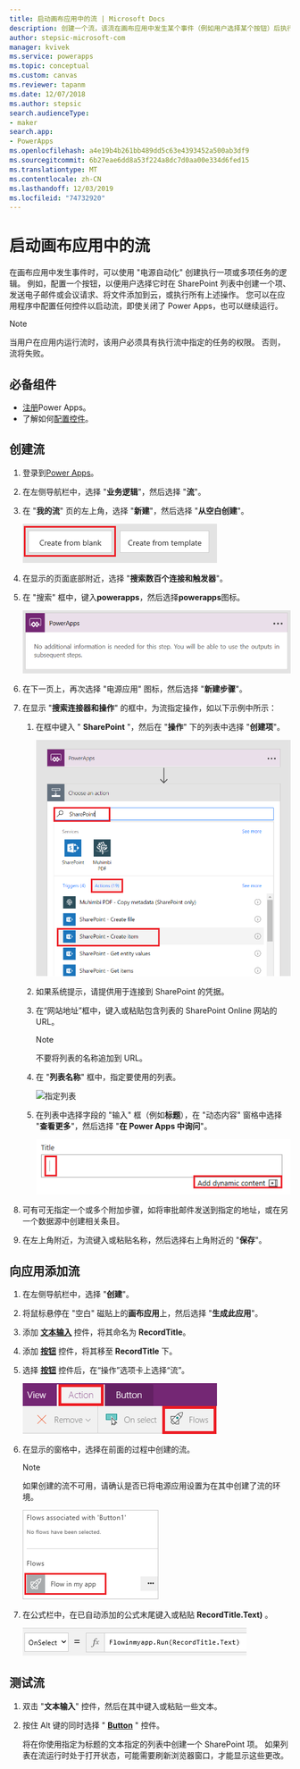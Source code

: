 ```yaml
---
title: 启动画布应用中的流 | Microsoft Docs
description: 创建一个流，该流在画布应用中发生某个事件（例如用户选择某个按钮）后执行一个或多个任务。
author: stepsic-microsoft-com
manager: kvivek
ms.service: powerapps
ms.topic: conceptual
ms.custom: canvas
ms.reviewer: tapanm
ms.date: 12/07/2018
ms.author: stepsic
search.audienceType:
- maker
search.app:
- PowerApps
ms.openlocfilehash: a4e19b4b261bb489dd5c63e4393452a500ab3df9
ms.sourcegitcommit: 6b27eae6dd8a53f224a8dc7d0aa00e334d6fed15
ms.translationtype: MT
ms.contentlocale: zh-CN
ms.lasthandoff: 12/03/2019
ms.locfileid: "74732920"
---
```

# <a name="start-a-flow-in-a-canvas-app"></a>启动画布应用中的流

在画布应用中发生事件时，可以使用 "电源自动化" 创建执行一项或多项任务的逻辑。 例如，配置一个按钮，以便用户选择它时在 SharePoint 列表中创建一个项、发送电子邮件或会议请求、将文件添加到云，或执行所有上述操作。 您可以在应用程序中配置任何控件以启动流，即使关闭了 Power Apps，也可以继续运行。

> [!NOTE]
> 当用户在应用内运行流时，该用户必须具有执行流中指定的任务的权限。 否则，流将失败。

## <a name="prerequisites"></a>必备组件

- [注册](../signup-for-powerapps.md)Power Apps。
- 了解如何[配置控件](add-configure-controls.md)。

## <a name="create-a-flow"></a>创建流

1. 登录到[Power Apps](https://make.powerapps.com?utm_source=padocs&utm_medium=linkinadoc&utm_campaign=referralsfromdoc)。

1. 在左侧导航栏中，选择 "**业务逻辑**"，然后选择 "**流**"。

1. 在 "**我的流**" 页的左上角，选择 "**新建**"，然后选择 "**从空白创建**"。

    ![用于在不使用模板的情况下创建流的选项](./media/using-logic-flows/create-from-blank.png)

1. 在显示的页面底部附近，选择 "**搜索数百个连接和触发器**"。

1. 在 "搜索" 框中，键入**powerapps**，然后选择**powerapps**图标。

    ![创建 Power Apps 触发器](./media/using-logic-flows/set-trigger.png)
    
1. 在下一页上，再次选择 "电源应用" 图标，然后选择 "**新建步骤**"。

1. 在显示 "**搜索连接器和操作**" 的框中，为流指定操作，如以下示例中所示：

   1. 在框中键入 " **SharePoint** "，然后在 "**操作**" 下的列表中选择 "**创建项**"。

       ![用于创建 SharePoint 项的选项](./media/using-logic-flows/create-sharepoint-item.png)

   1. 如果系统提示，请提供用于连接到 SharePoint 的凭据。

   1. 在“网站地址”框中，键入或粘贴包含列表的 SharePoint Online 网站的 URL。

       > [!NOTE]
       > 不要将列表的名称追加到 URL。

   1. 在 "**列表名称**" 框中，指定要使用的列表。
   
       ![指定列表](./media/using-logic-flows/list-fields.png)

   1. 在列表中选择字段的 "输入" 框（例如**标题**），在 "动态内容" 窗格中选择 "**查看更多**"，然后选择 "**在 Power Apps 中询问**"。 

       ![将 Power Apps 中的 Ask 参数添加到标题字段](./media/using-logic-flows/ask-in-powerapps.png)

1. 可有可无指定一个或多个附加步骤，如将审批邮件发送到指定的地址，或在另一个数据源中创建相关条目。

1. 在左上角附近，为流键入或粘贴名称，然后选择右上角附近的 "**保存**"。

## <a name="add-a-flow-to-an-app"></a>向应用添加流
1. 在左侧导航栏中，选择 "**创建**"。

1. 将鼠标悬停在 "空白" 磁贴上的**画布应用**上，然后选择 "**生成此应用**"。

1. 添加 **[文本输入](controls/control-text-input.md)** 控件，将其命名为 **RecordTitle**。

1. 添加 **[按钮](controls/control-button.md)** 控件，将其移至 **RecordTitle** 下。

1. 选择 **[按钮](controls/control-button.md)** 控件后，在“操作”选项卡上选择“流”。

    ![“操作”选项卡上的“流”选项](./media/using-logic-flows/action-tab.png)

1. 在显示的窗格中，选择在前面的过程中创建的流。

    > [!NOTE]
   > 如果创建的流不可用，请确认是否已将电源应用设置为在其中创建了流的环境。

    ![从自定义窗格添加流](./media/using-logic-flows/add-flow-from-pane.png)

1. 在公式栏中，在已自动添加的公式末尾键入或粘贴 **RecordTitle.Text)** 。

    ![包含流的 OnSelect 属性](./media/using-logic-flows/onselect-with-flow.png)

## <a name="test-the-flow"></a>测试流
1. 双击 "**文本输入**" 控件，然后在其中键入或粘贴一些文本。

1. 按住 Alt 键的同时选择 " **[Button](controls/control-button.md)** " 控件。

    将在你使用指定为标题的文本指定的列表中创建一个 SharePoint 项。 如果列表在流运行时处于打开状态，可能需要刷新浏览器窗口，才能显示这些更改。
